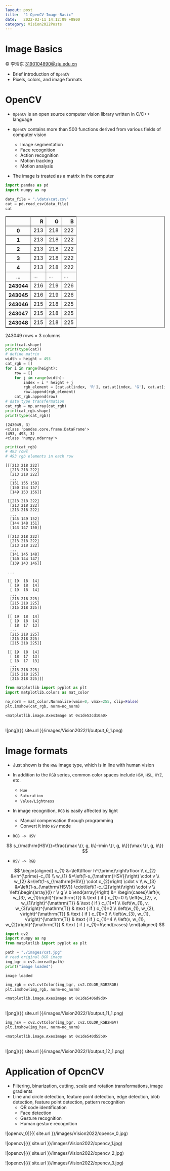```yaml
---
layout: post
title:  "1-OpenCV-Image-Basic"
date:   2022-03-11 14:12:09 +0800
category: Vision2022Posts
---
```




# Image Basics

&copy; 李浩东 3190104890@zju.edu.cn

- Brief introduction of `OpenCV`
- Pixels, colors, and image formats


# OpenCV

- `OpenCV` is an open source computer vision library written in C/C++ language
- `OpenCV` contains more than 500 functions derived from various fields of computer vision
    - Image segmentation
    - Face recognition
    - Action recognition
    - Motion tracking
    - Motion analysis

- The image is treated as a matrix in the computer


```python
import pandas as pd
import numpy as np

data_file = ".\data\cat.csv"
cat = pd.read_csv(data_file)
cat
```


<div>
<style scoped>
    .dataframe tbody tr th:only-of-type {
        vertical-align: middle;
    }

    .dataframe tbody tr th {
        vertical-align: top;
    }
    
    .dataframe thead th {
        text-align: right;
    }
</style>
<table border="1" class="dataframe">
  <thead>
    <tr style="text-align: right;">
      <th></th>
      <th>R</th>
      <th>G</th>
      <th>B</th>
    </tr>
  </thead>
  <tbody>
    <tr>
      <th>0</th>
      <td>213</td>
      <td>218</td>
      <td>222</td>
    </tr>
    <tr>
      <th>1</th>
      <td>213</td>
      <td>218</td>
      <td>222</td>
    </tr>
    <tr>
      <th>2</th>
      <td>213</td>
      <td>218</td>
      <td>222</td>
    </tr>
    <tr>
      <th>3</th>
      <td>213</td>
      <td>218</td>
      <td>222</td>
    </tr>
    <tr>
      <th>4</th>
      <td>213</td>
      <td>218</td>
      <td>222</td>
    </tr>
    <tr>
      <th>...</th>
      <td>...</td>
      <td>...</td>
      <td>...</td>
    </tr>
    <tr>
      <th>243044</th>
      <td>216</td>
      <td>219</td>
      <td>226</td>
    </tr>
    <tr>
      <th>243045</th>
      <td>216</td>
      <td>219</td>
      <td>226</td>
    </tr>
    <tr>
      <th>243046</th>
      <td>215</td>
      <td>218</td>
      <td>225</td>
    </tr>
    <tr>
      <th>243047</th>
      <td>215</td>
      <td>218</td>
      <td>225</td>
    </tr>
    <tr>
      <th>243048</th>
      <td>215</td>
      <td>218</td>
      <td>225</td>
    </tr>
  </tbody>
</table>
<p>243049 rows × 3 columns</p>
</div>




```python
print(cat.shape)
print(type(cat))
# define matrix
width = height = 493
cat_rgb = []
for i in range(height):
    row = []
    for j in range(width):
        index = i * height + j
        rgb_element = [cat.at[index, 'R'], cat.at[index, 'G'], cat.at[index, 'B']]
        row.append(rgb_element)
    cat_rgb.append(row)
# data type transfermation
cat_rgb = np.array(cat_rgb)
print(cat_rgb.shape)
print(type(cat_rgb))
```

    (243049, 3)
    <class 'pandas.core.frame.DataFrame'>
    (493, 493, 3)
    <class 'numpy.ndarray'>



```python
print(cat_rgb)
# 493 rows
# 493 rgb elements in each row
```

    [[[213 218 222]
      [213 218 222]
      [213 218 222]
      ...
      [151 155 158]
      [150 154 157]
      [149 153 156]]
    
     [[213 218 222]
      [213 218 222]
      [213 218 222]
      ...
      [145 149 152]
      [144 148 151]
      [143 147 150]]
    
     [[213 218 222]
      [213 218 222]
      [213 218 222]
      ...
      [141 145 148]
      [140 144 147]
      [139 143 146]]
    
     ...
    
     [[ 19  18  14]
      [ 19  18  14]
      [ 19  18  14]
      ...
      [215 218 225]
      [215 218 225]
      [215 218 225]]
    
     [[ 19  18  14]
      [ 19  18  14]
      [ 18  17  13]
      ...
      [215 218 225]
      [215 218 225]
      [215 218 225]]
    
     [[ 19  18  14]
      [ 18  17  13]
      [ 18  17  13]
      ...
      [215 218 225]
      [215 218 225]
      [215 218 225]]]



```python
from matplotlib import pyplot as plt
import matplotlib.colors as mat_color

no_norm = mat_color.Normalize(vmin=0, vmax=255, clip=False)
plt.imshow(cat_rgb, norm=no_norm)
```




    <matplotlib.image.AxesImage at 0x1de53cd10a0>




​    
![png]({{ site.url }}/images/Vision2022/1/output_6_1.png)
​    


# Image formats

- Just shown is the `RGB` image type, which is in line with human vision
- In addition to the `RGB` series, common color spaces include `HSV`, `HSL`, `XYZ`, etc.
    - `Hue`
    - `Saturation` 
    - `Value/Lightness` 
- In image recognition, `RGB` is easily affected by light
    - Manual compensation through programming
    - Convert it into `HSV` mode

- `RGB -> HSV`

$$
s_{\mathrm{HSV}}=\frac{\max \{r, g, b\}-\min \{r, g, b\}}{\max \{r, g, b\}}
$$


- `HSV -> RGB`

$$
\begin{aligned}
c_{1} &=\left\lfloor h^{\prime}\right\rfloor \\
c_{2} &=h^{\prime}-c_{1} \\
w_{1} &=\left(1-s_{\mathrm{HSV}}\right) \cdot v \\
w_{2} &=\left(1-s_{\mathrm{HSV}} \cdot c_{2}\right) \cdot v \\
w_{3} &=\left(1-s_{\mathrm{HSV}} \cdot\left(1-c_{2}\right)\right) \cdot v \\
\left(\begin{array}{l}
r \\
g \\
b
\end{array}\right) &= \begin{cases}\left(v, w_{3}, w_{1}\right)^{\mathrm{T}} & \text { if } c_{1}=0 \\
\left(w_{2}, v, w_{1}\right)^{\mathrm{T}} & \text { if } c_{1}=1 \\
\left(w_{1}, v, w_{3}\right)^{\mathrm{T}} & \text { if } c_{1}=2 \\
\left(w_{1}, w_{2}, v\right)^{\mathrm{T}} & \text { if } c_{1}=3 \\
\left(w_{3}, w_{1}, v\right)^{\mathrm{T}} & \text { if } c_{1}=4 \\
\left(v, w_{1}, w_{2}\right)^{\mathrm{T}} & \text { if } c_{1}=5\end{cases}
\end{aligned}
$$


```python
import cv2
import numpy as np
from matplotlib import pyplot as plt

path = "./images/cat.jpg"
# read original BGR image
img_bgr = cv2.imread(path)
print("image loaded")
```

    image loaded



```python
img_rgb = cv2.cvtColor(img_bgr, cv2.COLOR_BGR2RGB)
plt.imshow(img_rgb, norm=no_norm)
```




    <matplotlib.image.AxesImage at 0x1de5406d9d0>




​    
![png]({{ site.url }}/images/Vision2022/1/output_11_1.png)
​    



```python
img_hsv = cv2.cvtColor(img_bgr, cv2.COLOR_RGB2HSV)
plt.imshow(img_hsv, norm=no_norm)
```




    <matplotlib.image.AxesImage at 0x1de540d55b0>




​    
![png]({{ site.url }}/images/Vision2022/1/output_12_1.png)
​    


# Application of OpcnCV

- Filtering, binarization, cutting, scale and rotation transformations, image gradients
- Line and circle detection, feature point detection, edge detection, blob detection, feature point detection, pattern recognition
    - QR code identification
    - Face detection
    - Gesture recognition
    - Human gesture recognition

![opencv_0]({{ site.url }}/images/Vision2022/opencv_0.jpg)

![opencv]({{ site.url }}/images/Vision2022/opencv_1.jpg)

![opencv]({{ site.url }}/images/Vision2022/opencv_2.jpg)

![opencv]({{ site.url }}/images/Vision2022/opencv_3.jpg)
